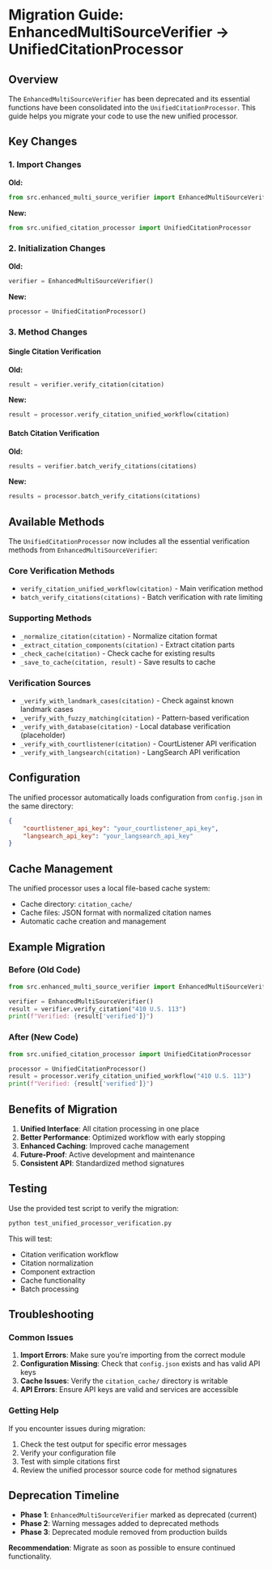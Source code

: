 # Migration Guide: EnhancedMultiSourceVerifier → UnifiedCitationProcessor

## Overview

The `EnhancedMultiSourceVerifier` has been deprecated and its essential functions have been consolidated into the `UnifiedCitationProcessor`. This guide helps you migrate your code to use the new unified processor.

## Key Changes

### 1. Import Changes

**Old:**
```python
from src.enhanced_multi_source_verifier import EnhancedMultiSourceVerifier
```

**New:**
```python
from src.unified_citation_processor import UnifiedCitationProcessor
```

### 2. Initialization Changes

**Old:**
```python
verifier = EnhancedMultiSourceVerifier()
```

**New:**
```python
processor = UnifiedCitationProcessor()
```

### 3. Method Changes

#### Single Citation Verification

**Old:**
```python
result = verifier.verify_citation(citation)
```

**New:**
```python
result = processor.verify_citation_unified_workflow(citation)
```

#### Batch Citation Verification

**Old:**
```python
results = verifier.batch_verify_citations(citations)
```

**New:**
```python
results = processor.batch_verify_citations(citations)
```

## Available Methods

The `UnifiedCitationProcessor` now includes all the essential verification methods from `EnhancedMultiSourceVerifier`:

### Core Verification Methods
- `verify_citation_unified_workflow(citation)` - Main verification method
- `batch_verify_citations(citations)` - Batch verification with rate limiting

### Supporting Methods
- `_normalize_citation(citation)` - Normalize citation format
- `_extract_citation_components(citation)` - Extract citation parts
- `_check_cache(citation)` - Check cache for existing results
- `_save_to_cache(citation, result)` - Save results to cache

### Verification Sources
- `_verify_with_landmark_cases(citation)` - Check against known landmark cases
- `_verify_with_fuzzy_matching(citation)` - Pattern-based verification
- `_verify_with_database(citation)` - Local database verification (placeholder)
- `_verify_with_courtlistener(citation)` - CourtListener API verification
- `_verify_with_langsearch(citation)` - LangSearch API verification

## Configuration

The unified processor automatically loads configuration from `config.json` in the same directory:

```json
{
    "courtlistener_api_key": "your_courtlistener_api_key",
    "langsearch_api_key": "your_langsearch_api_key"
}
```

## Cache Management

The unified processor uses a local file-based cache system:
- Cache directory: `citation_cache/`
- Cache files: JSON format with normalized citation names
- Automatic cache creation and management

## Example Migration

### Before (Old Code)
```python
from src.enhanced_multi_source_verifier import EnhancedMultiSourceVerifier

verifier = EnhancedMultiSourceVerifier()
result = verifier.verify_citation("410 U.S. 113")
print(f"Verified: {result['verified']}")
```

### After (New Code)
```python
from src.unified_citation_processor import UnifiedCitationProcessor

processor = UnifiedCitationProcessor()
result = processor.verify_citation_unified_workflow("410 U.S. 113")
print(f"Verified: {result['verified']}")
```

## Benefits of Migration

1. **Unified Interface**: All citation processing in one place
2. **Better Performance**: Optimized workflow with early stopping
3. **Enhanced Caching**: Improved cache management
4. **Future-Proof**: Active development and maintenance
5. **Consistent API**: Standardized method signatures

## Testing

Use the provided test script to verify the migration:

```bash
python test_unified_processor_verification.py
```

This will test:
- Citation verification workflow
- Citation normalization
- Component extraction
- Cache functionality
- Batch processing

## Troubleshooting

### Common Issues

1. **Import Errors**: Make sure you're importing from the correct module
2. **Configuration Missing**: Check that `config.json` exists and has valid API keys
3. **Cache Issues**: Verify the `citation_cache/` directory is writable
4. **API Errors**: Ensure API keys are valid and services are accessible

### Getting Help

If you encounter issues during migration:
1. Check the test output for specific error messages
2. Verify your configuration file
3. Test with simple citations first
4. Review the unified processor source code for method signatures

## Deprecation Timeline

- **Phase 1**: `EnhancedMultiSourceVerifier` marked as deprecated (current)
- **Phase 2**: Warning messages added to deprecated methods
- **Phase 3**: Deprecated module removed from production builds

**Recommendation**: Migrate as soon as possible to ensure continued functionality. 
